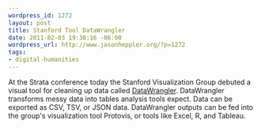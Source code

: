 ```yaml
--- 
wordpress_id: 1272
layout: post
title: Stanford Tool DataWrangler
date: 2011-02-03 19:38:16 -06:00
wordpress_url: http://www.jasonheppler.org/?p=1272
tags:
- digital-humanities
---
```

At the Strata conference today the Stanford Visualization Group debuted a visual tool for cleaning up data called <a href="http://www.readwriteweb.com/hack/2011/02/datawrangler.php">DataWrangler</a>. DataWrangler transforms messy data into tables analysis tools expect. Data can be exported as CSV, TSV, or JSON data. DataWrangler outputs can be fed into the group's visualization tool Protovis, or tools like Excel, R, and Tableau.
